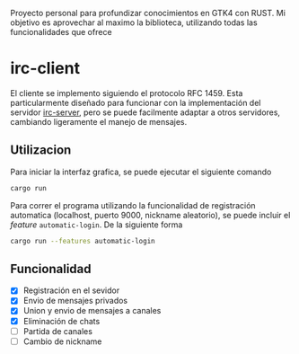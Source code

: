 Proyecto personal para profundizar conocimientos en GTK4 con RUST. Mi objetivo es aprovechar al maximo la biblioteca, utilizando todas las funcionalidades que ofrece

# irc-client

El cliente se implemento siguiendo el protocolo RFC 1459. Esta particularmente diseñado para funcionar con la implementación del servidor [irc-server](https://github.com/juliangcalderon/irc-client), pero se puede facilmente adaptar a otros servidores, cambiando ligeramente el manejo de mensajes.

## Utilizacion

Para iniciar la interfaz grafica, se puede ejecutar el siguiente comando
```bash
cargo run
```

Para correr el programa utilizando la funcionalidad de registración automatica (localhost, puerto 9000, nickname aleatorio), se puede incluir el _feature_ `automatic-login`. De la siguiente forma
```bash
cargo run --features automatic-login
```

## Funcionalidad

- [x] Registración en el sevidor
- [x] Envio de mensajes privados
- [x] Union y envio de mensajes a canales
- [x] Eliminación de chats
- [ ] Partida de canales
- [ ] Cambio de nickname
